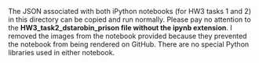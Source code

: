 The JSON associated with both iPython notebooks (for HW3 tasks 1 and 2) in this directory can be copied and run normally. Please pay no attention to the **HW3_task2_dstarobin_prison file without the ipynb extension**. I removed the images from the notebook provided because they prevented the notebook from being rendered on GitHub. There are no special Python libraries used in either notebook.
